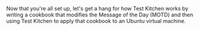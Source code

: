 Now that you're all set up, let's get a hang for how Test Kitchen works by writing a cookbook that modifies the Message of the Day (MOTD) and then using Test Kitchen to apply that cookbook to an Ubuntu virtual machine.
